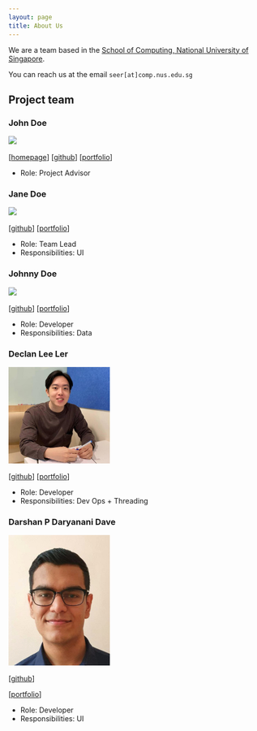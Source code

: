 ```yaml
---
layout: page
title: About Us
---
```


We are a team based in the [School of Computing, National University of Singapore](http://www.comp.nus.edu.sg).

You can reach us at the email `seer[at]comp.nus.edu.sg`

## Project team

### John Doe

<img src="images/johndoe.png" width="200px">

[[homepage](http://www.comp.nus.edu.sg/~damithch)]
[[github](https://github.com/johndoe)]
[[portfolio](team/johndoe.md)]

* Role: Project Advisor

### Jane Doe

<img src="images/johndoe.png" width="200px">

[[github](http://github.com/johndoe)]
[[portfolio](team/johndoe.md)]

* Role: Team Lead
* Responsibilities: UI

### Johnny Doe

<img src="images/johndoe.png" width="200px">

[[github](http://github.com/johndoe)] [[portfolio](team/johndoe.md)]

* Role: Developer
* Responsibilities: Data

### Declan Lee Ler

<img src="images/declanleeler.png" width="200px">

[[github](https://github.com/declanleeler)]
[[portfolio](team/declanleeler.md)]

* Role: Developer
* Responsibilities: Dev Ops + Threading

### Darshan P Daryanani Dave

<img src="images/darshan152.png" width="200px">

[[github](http://github.com/darshan152)]

[[portfolio](team/darshan152.md)]

* Role: Developer
* Responsibilities: UI
